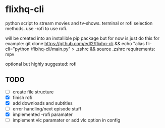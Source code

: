 # flixhq-cli
python script to stream movies and tv-shows. terminal or rofi selection methods. use -rofi to use rofi. 

will be created into an installible pip package but for now is just do this for example:
git clone https://github.com/edl2/flixhq-cli && echo "alias fli-cli="python /flixhq-cli/main.py" > .zshrc && source .zshrc
requirements: mpv

optional but highly suggested: rofi

## TODO
- [ ] create file structure
- [x] finish rofi
- [x] add downloads and subtitles
- [ ] error handling/next episode stuff
- [x] implemented -rofi paramater 
- [ ] implement vlc paramater or add vlc option in config
